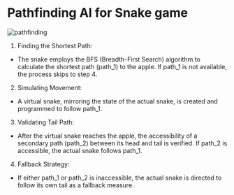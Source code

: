 # Pathfinding AI for Snake game

![pathfinding](https://github.com/user-attachments/assets/37b0d6c2-23b9-4a2a-9615-31d71f85a977)

1. Finding the Shortest Path:
- The snake employs the BFS (Breadth-First Search) algorithm to calculate the shortest path (path_1) to the apple. If path_1 is not available, the process skips to step 4.

2. Simulating Movement:
- A virtual snake, mirroring the state of the actual snake, is created and programmed to follow path_1.

3. Validating Tail Path:
- After the virtual snake reaches the apple, the accessibility of a secondary path (path_2) between its head and tail is verified. If path_2 is accessible, the actual snake follows path_1.

4. Fallback Strategy:
- If either path_1 or path_2 is inaccessible, the actual snake is directed to follow its own tail as a fallback measure.
